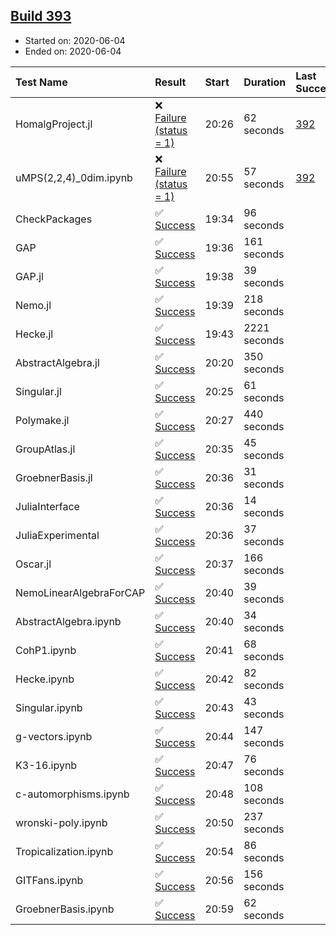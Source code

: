 ## [Build 393](https://oscarci.mathematik.uni-kl.de/job/oscar-julia-1.4/393/)

* Started on: 2020-06-04
* Ended on: 2020-06-04

| Test Name    | Result | Start | Duration | Last Success | First Failure |
|:-------------|:-------|:------|:---------|:-------------|:--------------|
| HomalgProject.jl | ❌ [Failure (status = 1)](https://oscarci.mathematik.uni-kl.de/job/oscar-julia-1.4/393/artifact/logs/build-393/HomalgProject.jl.log) | 20:26 | 62 seconds | [392](https://oscarci.mathematik.uni-kl.de/job/oscar-julia-1.4/392/) | [393](https://oscarci.mathematik.uni-kl.de/job/oscar-julia-1.4/393/) |
| uMPS(2,2,4)_0dim.ipynb | ❌ [Failure (status = 1)](https://oscarci.mathematik.uni-kl.de/job/oscar-julia-1.4/393/artifact/logs/build-393/uMPS-2-2-4-_0dim.ipynb.log) | 20:55 | 57 seconds | [392](https://oscarci.mathematik.uni-kl.de/job/oscar-julia-1.4/392/) | [393](https://oscarci.mathematik.uni-kl.de/job/oscar-julia-1.4/393/) |
| CheckPackages | ✅ [Success](https://oscarci.mathematik.uni-kl.de/job/oscar-julia-1.4/393/artifact/logs/build-393/CheckPackages.log) | 19:34 | 96 seconds |  |  |
| GAP | ✅ [Success](https://oscarci.mathematik.uni-kl.de/job/oscar-julia-1.4/393/artifact/logs/build-393/GAP.log) | 19:36 | 161 seconds |  |  |
| GAP.jl | ✅ [Success](https://oscarci.mathematik.uni-kl.de/job/oscar-julia-1.4/393/artifact/logs/build-393/GAP.jl.log) | 19:38 | 39 seconds |  |  |
| Nemo.jl | ✅ [Success](https://oscarci.mathematik.uni-kl.de/job/oscar-julia-1.4/393/artifact/logs/build-393/Nemo.jl.log) | 19:39 | 218 seconds |  |  |
| Hecke.jl | ✅ [Success](https://oscarci.mathematik.uni-kl.de/job/oscar-julia-1.4/393/artifact/logs/build-393/Hecke.jl.log) | 19:43 | 2221 seconds |  |  |
| AbstractAlgebra.jl | ✅ [Success](https://oscarci.mathematik.uni-kl.de/job/oscar-julia-1.4/393/artifact/logs/build-393/AbstractAlgebra.jl.log) | 20:20 | 350 seconds |  |  |
| Singular.jl | ✅ [Success](https://oscarci.mathematik.uni-kl.de/job/oscar-julia-1.4/393/artifact/logs/build-393/Singular.jl.log) | 20:25 | 61 seconds |  |  |
| Polymake.jl | ✅ [Success](https://oscarci.mathematik.uni-kl.de/job/oscar-julia-1.4/393/artifact/logs/build-393/Polymake.jl.log) | 20:27 | 440 seconds |  |  |
| GroupAtlas.jl | ✅ [Success](https://oscarci.mathematik.uni-kl.de/job/oscar-julia-1.4/393/artifact/logs/build-393/GroupAtlas.jl.log) | 20:35 | 45 seconds |  |  |
| GroebnerBasis.jl | ✅ [Success](https://oscarci.mathematik.uni-kl.de/job/oscar-julia-1.4/393/artifact/logs/build-393/GroebnerBasis.jl.log) | 20:36 | 31 seconds |  |  |
| JuliaInterface | ✅ [Success](https://oscarci.mathematik.uni-kl.de/job/oscar-julia-1.4/393/artifact/logs/build-393/JuliaInterface.log) | 20:36 | 14 seconds |  |  |
| JuliaExperimental | ✅ [Success](https://oscarci.mathematik.uni-kl.de/job/oscar-julia-1.4/393/artifact/logs/build-393/JuliaExperimental.log) | 20:36 | 37 seconds |  |  |
| Oscar.jl | ✅ [Success](https://oscarci.mathematik.uni-kl.de/job/oscar-julia-1.4/393/artifact/logs/build-393/Oscar.jl.log) | 20:37 | 166 seconds |  |  |
| NemoLinearAlgebraForCAP | ✅ [Success](https://oscarci.mathematik.uni-kl.de/job/oscar-julia-1.4/393/artifact/logs/build-393/NemoLinearAlgebraForCAP.log) | 20:40 | 39 seconds |  |  |
| AbstractAlgebra.ipynb | ✅ [Success](https://oscarci.mathematik.uni-kl.de/job/oscar-julia-1.4/393/artifact/logs/build-393/AbstractAlgebra.ipynb.log) | 20:40 | 34 seconds |  |  |
| CohP1.ipynb | ✅ [Success](https://oscarci.mathematik.uni-kl.de/job/oscar-julia-1.4/393/artifact/logs/build-393/CohP1.ipynb.log) | 20:41 | 68 seconds |  |  |
| Hecke.ipynb | ✅ [Success](https://oscarci.mathematik.uni-kl.de/job/oscar-julia-1.4/393/artifact/logs/build-393/Hecke.ipynb.log) | 20:42 | 82 seconds |  |  |
| Singular.ipynb | ✅ [Success](https://oscarci.mathematik.uni-kl.de/job/oscar-julia-1.4/393/artifact/logs/build-393/Singular.ipynb.log) | 20:43 | 43 seconds |  |  |
| g-vectors.ipynb | ✅ [Success](https://oscarci.mathematik.uni-kl.de/job/oscar-julia-1.4/393/artifact/logs/build-393/g-vectors.ipynb.log) | 20:44 | 147 seconds |  |  |
| K3-16.ipynb | ✅ [Success](https://oscarci.mathematik.uni-kl.de/job/oscar-julia-1.4/393/artifact/logs/build-393/K3-16.ipynb.log) | 20:47 | 76 seconds |  |  |
| c-automorphisms.ipynb | ✅ [Success](https://oscarci.mathematik.uni-kl.de/job/oscar-julia-1.4/393/artifact/logs/build-393/c-automorphisms.ipynb.log) | 20:48 | 108 seconds |  |  |
| wronski-poly.ipynb | ✅ [Success](https://oscarci.mathematik.uni-kl.de/job/oscar-julia-1.4/393/artifact/logs/build-393/wronski-poly.ipynb.log) | 20:50 | 237 seconds |  |  |
| Tropicalization.ipynb | ✅ [Success](https://oscarci.mathematik.uni-kl.de/job/oscar-julia-1.4/393/artifact/logs/build-393/Tropicalization.ipynb.log) | 20:54 | 86 seconds |  |  |
| GITFans.ipynb | ✅ [Success](https://oscarci.mathematik.uni-kl.de/job/oscar-julia-1.4/393/artifact/logs/build-393/GITFans.ipynb.log) | 20:56 | 156 seconds |  |  |
| GroebnerBasis.ipynb | ✅ [Success](https://oscarci.mathematik.uni-kl.de/job/oscar-julia-1.4/393/artifact/logs/build-393/GroebnerBasis.ipynb.log) | 20:59 | 62 seconds |  |  |
